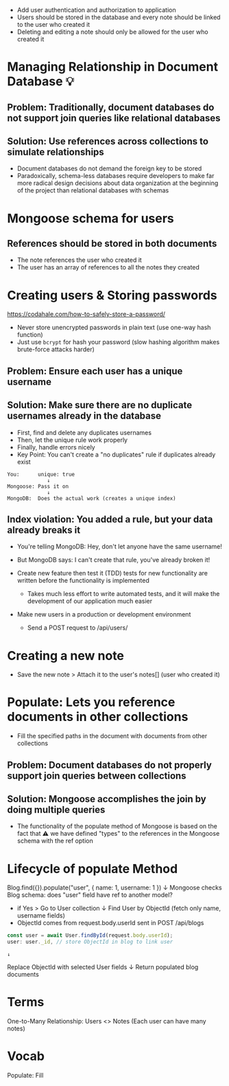 - Add user authentication and authorization to application
- Users should be stored in the database and every note should be linked to the user who created it
- Deleting and editing a note should only be allowed for the user who created it

# Managing Relationship in Document Database 💡
## Problem: Traditionally, document databases do not support join queries like relational databases
## Solution: Use references across collections to simulate relationships
- Document databases do not demand the foreign key to be stored
- Paradoxically, schema-less databases require developers to make far more radical design decisions
  about data organization at the beginning of the project than relational databases with schemas

# Mongoose schema for users
## References should be stored in both documents
- The note references the user who created it
- The user has an array of references to all the notes they created

# Creating users & Storing passwords
https://codahale.com/how-to-safely-store-a-password/
- Never store unencrypted passwords in plain text (use one-way hash function)
- Just use `bcrypt` for hash your password (slow hashing algorithm makes brute-force attacks harder)
## Problem: Ensure each user has a unique username
## Solution: Make sure there are no duplicate usernames already in the database
- First, find and delete any duplicates usernames
- Then, let the unique rule work properly
- Finally, handle errors nicely
- Key Point: You can't create a "no duplicates" rule if duplicates already exist
```
You:      unique: true
             ↓
Mongoose: Pass it on
             ↓
MongoDB:  Does the actual work (creates a unique index)
```
## Index violation: You added a rule, but your data already breaks it
- You're telling MongoDB: Hey, don't let anyone have the same username!
- But MongoDB says: I can't create that rule, you've already broken it!

- Create new feature then test it (TDD) tests for new functionality are written before the functionality is implemented
  * Takes much less effort to write automated tests, and it will make the development of our application much easier
- Make new users in a production or development environment
  * Send a POST request to /api/users/

# Creating a new note
<!-- - The code for creating a new note has to be updated so that the note is assigned to the user who created it -->
<!--   So that the information about the user who created a note is sent in the userId field of the request body -->
- Save the new note > Attach it to the user's notes[] (user who created it)

<!-- - We can see that the user has two notes -->
<!-- - Likewise, the ids of the users who created the notes can be seen when we visit the route for fetching all notes: -->
<!-- Due to the changes we made, the tests no longer pass, but we leave fixing the tests as an optional exercise -->
<!-- We will fix the frontend in part 5 of the course -->

# Populate: Lets you reference documents in other collections
- Fill the specified paths in the document with documents from other collections
## Problem: Document databases do not properly support join queries between collections
## Solution: Mongoose accomplishes the join by doing multiple queries
<!-- - Different from join queries in relational databases which are transactional -->
<!--   meaning that the state of the database does not change during the time that the query is made -->
<!-- - With join queries in Mongoose, nothing can guarantee that the state between the collections being joined is consistent -->
- The functionality of the populate method of Mongoose is based on the fact that ⚠️
  we have defined "types" to the references in the Mongoose schema with the ref option

# Lifecycle of populate Method
Blog.find({}).populate("user", { name: 1, username: 1 })
    ↓
Mongoose checks Blog schema: does "user" field have ref to another model?
- if Yes > Go to User collection
    ↓
Find User by ObjectId (fetch only name, username fields)
- ObjectId comes from request.body.userId sent in POST /api/blogs
```js
const user = await User.findById(request.body.userId);
user: user._id, // store ObjectId in blog to link user
```
    ↓
Replace ObjectId with selected User fields
    ↓
Return populated blog documents
<!-- ```js -->
<!-- { -->
<!--   user: "684b39c1c22a7aab4f91157f" // <-- ObjectId -->
<!-- } -->
<!--   ↓ -->
<!-- { -->
<!--   user: { -->
<!--     name: "Sayanta", -->
<!--     username: "bot", -->
<!--     id: "684b39c1c22a7aab4f91157f" -->
<!--   } -->
<!-- } -->
<!-- ``` -->

# Terms
One-to-Many Relationship: Users <> Notes (Each user can have many notes)

# Vocab
Populate: Fill
